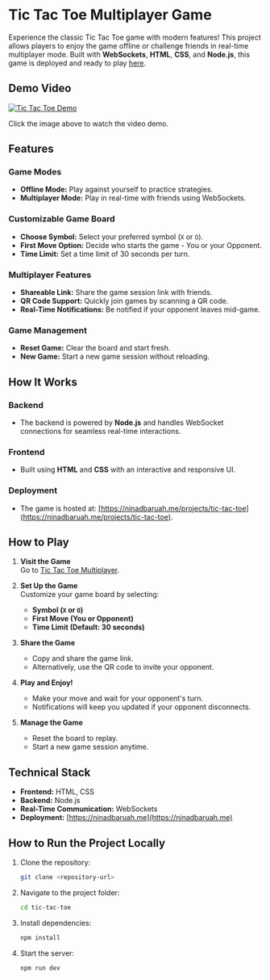 # Tic Tac Toe Multiplayer Game

Experience the classic Tic Tac Toe game with modern features! This project allows players to enjoy the game offline or challenge friends in real-time multiplayer mode. Built with **WebSockets**, **HTML**, **CSS**, and **Node.js**, this game is deployed and ready to play [here](https://ninadbaruah.me/projects/tic-tac-toe).

## Demo Video
[![Tic Tac Toe Demo](./public/gifs/preview.gif)](https://ninadbaruah.me/videos/tic-tac-toe-project.mp4)

Click the image above to watch the video demo.

## Features


### Game Modes

- **Offline Mode:** Play against yourself to practice strategies.
- **Multiplayer Mode:** Play in real-time with friends using WebSockets.

### Customizable Game Board

- **Choose Symbol:** Select your preferred symbol (`X` or `O`).
- **First Move Option:** Decide who starts the game - You or your Opponent.
- **Time Limit:** Set a time limit of 30 seconds per turn.

### Multiplayer Features

- **Shareable Link:** Share the game session link with friends.
- **QR Code Support:** Quickly join games by scanning a QR code.
- **Real-Time Notifications:** Be notified if your opponent leaves mid-game.

### Game Management

- **Reset Game:** Clear the board and start fresh.
- **New Game:** Start a new game session without reloading.

## How It Works

### Backend

- The backend is powered by **Node.js** and handles WebSocket connections for seamless real-time interactions.

### Frontend

- Built using **HTML** and **CSS** with an interactive and responsive UI.

### Deployment

- The game is hosted at: [https://ninadbaruah.me/projects/tic-tac-toe](https://ninadbaruah.me/projects/tic-tac-toe).

## How to Play

1. **Visit the Game**  
   Go to [Tic Tac Toe Multiplayer](https://ninadbaruah.me/projects/tic-tac-toe).
2. **Set Up the Game**  
   Customize your game board by selecting:

   - **Symbol (`X` or `O`)**
   - **First Move (You or Opponent)**
   - **Time Limit (Default: 30 seconds)**

3. **Share the Game**

   - Copy and share the game link.
   - Alternatively, use the QR code to invite your opponent.

4. **Play and Enjoy!**

   - Make your move and wait for your opponent's turn.
   - Notifications will keep you updated if your opponent disconnects.

5. **Manage the Game**
   - Reset the board to replay.
   - Start a new game session anytime.

## Technical Stack

- **Frontend:** HTML, CSS
- **Backend:** Node.js
- **Real-Time Communication:** WebSockets
- **Deployment:** [https://ninadbaruah.me](https://ninadbaruah.me)

## How to Run the Project Locally

1. Clone the repository:
   ```bash
   git clone <repository-url>
   ```
2. Navigate to the project folder:
    ```bash
    cd tic-tac-toe
    ```
3. Install dependencies:
    ```bash
    npm install
    ```
4. Start the server:
    ```bash
    npm run dev
    ````
